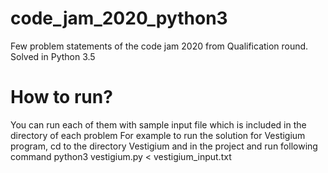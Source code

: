 # code_jam_2020_python3
Few problem statements of the code jam 2020 from Qualification round. 
Solved in Python 3.5

# How to run?
You can run each of them with sample input file which is included in the directory of each problem
For example to run the solution for Vestigium program, cd to the directory Vestigium and in the project and run following command
python3 vestigium.py < vestigium_input.txt
